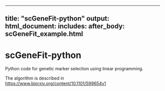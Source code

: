 

---
title: "scGeneFit-python"
output:
  html_document:
    includes:
      after_body: scGeneFit_example.html
---


# scGeneFit-python
Python code for genetic marker selection using linear programming.

The algorithm is described in https://www.biorxiv.org/content/10.1101/599654v1
